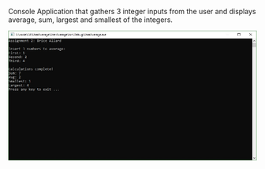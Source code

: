 Console Application that gathers 3 integer inputs from the user and displays average, sum, largest and smallest of the integers.

![Averages](/userAvg/userAvg.jpg)
